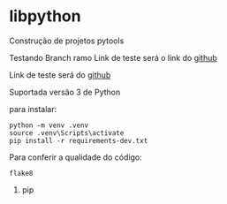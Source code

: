 # libpython
Construção de projetos pytools

Testando Branch ramo
Link de teste será o link do [github](https://github.com/Luiz-Lins)

Link de teste será do [github](https://github.com/Luiz-Lins)

Suportada versão 3 de Python

para instalar:
```console
python -m venv .venv
source .venv\Scripts\activate
pip install -r requirements-dev.txt
```

Para conferir a qualidade do código:

```console
flake8
```

1. pip 
